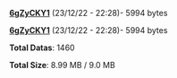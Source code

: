 [**6gZyCKY1**](/data/6gZyCKY1.txt) (23/12/22 - 22:28)- 5994 bytes

[**6gZyCKY1**](/data/6gZyCKY1.txt) (23/12/22 - 22:28)- 5994 bytes

**Total Datas**: 1460

**Total Size**: 8.99 MB / 9.0 MB